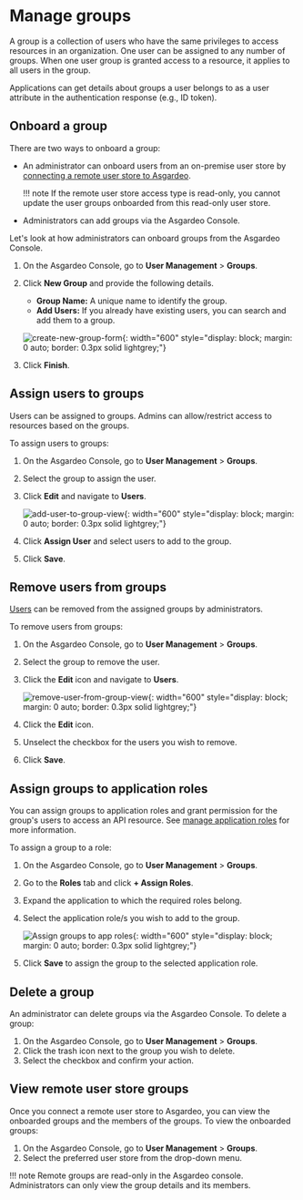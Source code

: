 # Manage groups

A group is a collection of users who have the same privileges to access resources in an organization. One user can be assigned to any number of groups. When one user group is granted access to a resource, it applies to all users in the group.

Applications can get details about groups a user belongs to as a user attribute in the authentication response (e.g., ID token).

## Onboard a group
There are two ways to onboard a group:

- An administrator can onboard users from an on-premise user store by [connecting a remote user store to Asgardeo]({{base_path}}/guides/users/user-stores/configure-a-user-store/).

    !!! note
        If the remote user store access type is read-only, you cannot update the user groups onboarded from this read-only user store.

- Administrators can add groups via the Asgardeo Console.

Let's look at how administrators can onboard groups from the Asgardeo Console.

1. On the Asgardeo Console, go to **User Management** > **Groups**.
2. Click **New Group** and provide the following details.

    - **Group Name:** A unique name to identify the group.
    - **Add Users:** If you already have existing users, you can search and add them to a group.

    ![create-new-group-form]({{base_path}}/assets/img/guides/groups/create-new-group-form.png){: width="600" style="display: block; margin: 0 auto; border: 0.3px solid lightgrey;"}

3. Click **Finish**.

## Assign users to groups
Users can be assigned to groups. Admins can allow/restrict access to resources based on the groups.

To assign users to groups:

1. On the Asgardeo Console, go to **User Management** > **Groups**.
2. Select the group to assign the user.
3. Click **Edit** and navigate to **Users**.

    ![add-user-to-group-view]({{base_path}}/assets/img/guides/groups/add-user-to-group-view.png){: width="600" style="display: block; margin: 0 auto; border: 0.3px solid lightgrey;"}

4. Click **Assign User** and select users to add to the group.
6. Click **Save**.

## Remove users from groups
[Users]({{base_path}}/guides/users/manage-customers/) can be removed from the assigned groups by administrators.

To remove users from groups:

1. On the Asgardeo Console, go to **User Management** > **Groups**.
2. Select the group to remove the user.
3. Click the **Edit** icon and navigate to **Users**.

    ![remove-user-from-group-view]({{base_path}}/assets/img/guides/groups/remove-user-from-group-view.png){: width="600" style="display: block; margin: 0 auto; border: 0.3px solid lightgrey;"}

4. Click the **Edit** icon.
5. Unselect the checkbox for the users you wish to remove.
6. Click **Save**.

## Assign groups to application roles

You can assign groups to application roles and grant permission for the group's users to access an API resource. See [manage application roles]({{base_path}}/guides/applications/manage-application-roles/) for more information.

To assign a group to a role:

1. On the Asgardeo Console, go to **User Management** > **Groups**.
2. Go to the **Roles** tab and click **+ Assign Roles**.
3. Expand the application to which the required roles belong.
4. Select the application role/s you wish to add to the group.

    ![Assign groups to app roles]({{base_path}}/assets/img/guides/groups/assign-application-roles.png){: width="600" style="display: block; margin: 0 auto; border: 0.3px solid lightgrey;"}

5. Click **Save** to assign the group to the selected application role.

## Delete a group
An administrator can delete groups via the Asgardeo Console.
To delete a group:

1. On the Asgardeo Console, go to **User Management** > **Groups**.
2. Click the trash icon next to the group you wish to delete.
3. Select the checkbox and confirm your action.

## View remote user store groups
Once you connect a remote user store to Asgardeo, you can view the onboarded groups and the members of the groups.
To view the onboarded groups:

1. On the Asgardeo Console, go to **User Management** >  **Groups**.
2. Select the preferred user store from the drop-down menu.

!!! note
    Remote groups are read-only in the Asgardeo console. Administrators can only view the group details and its members.